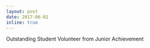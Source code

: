 ```yaml
---
layout: post
date: 2017-06-01
inline: true
---
```


Outstanding Student Volunteer from Junior Achievement
